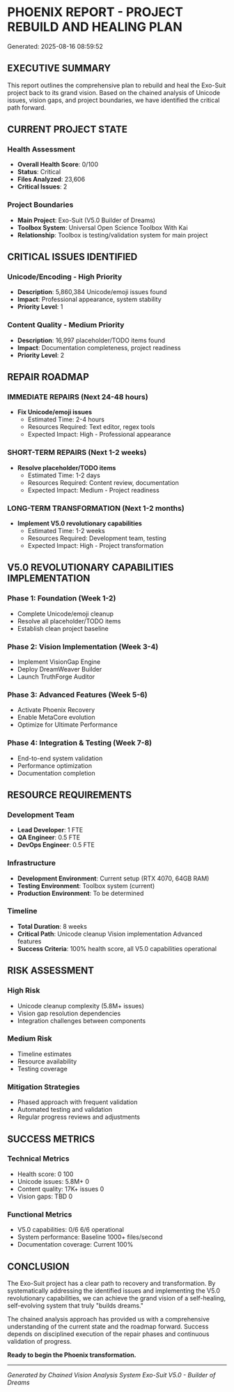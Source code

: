 # PHOENIX REPORT - PROJECT REBUILD AND HEALING PLAN

Generated: 2025-08-16 08:59:52

## EXECUTIVE SUMMARY

This report outlines the comprehensive plan to rebuild and heal the Exo-Suit project back to its grand vision. Based on the chained analysis of Unicode issues, vision gaps, and project boundaries, we have identified the critical path forward.

## CURRENT PROJECT STATE

### Health Assessment
- **Overall Health Score**: 0/100
- **Status**: Critical
- **Files Analyzed**: 23,606
- **Critical Issues**: 2

### Project Boundaries
- **Main Project**: Exo-Suit (V5.0 Builder of Dreams)
- **Toolbox System**: Universal Open Science Toolbox With Kai
- **Relationship**: Toolbox is testing/validation system for main project

## CRITICAL ISSUES IDENTIFIED

### Unicode/Encoding - High Priority
- **Description**: 5,860,384 Unicode/emoji issues found
- **Impact**: Professional appearance, system stability
- **Priority Level**: 1

### Content Quality - Medium Priority
- **Description**: 16,997 placeholder/TODO items found
- **Impact**: Documentation completeness, project readiness
- **Priority Level**: 2

## REPAIR ROADMAP

### IMMEDIATE REPAIRS (Next 24-48 hours)
- **Fix Unicode/emoji issues**
  - Estimated Time: 2-4 hours
  - Resources Required: Text editor, regex tools
  - Expected Impact: High - Professional appearance

### SHORT-TERM REPAIRS (Next 1-2 weeks)
- **Resolve placeholder/TODO items**
  - Estimated Time: 1-2 days
  - Resources Required: Content review, documentation
  - Expected Impact: Medium - Project readiness

### LONG-TERM TRANSFORMATION (Next 1-2 months)
- **Implement V5.0 revolutionary capabilities**
  - Estimated Time: 1-2 weeks
  - Resources Required: Development team, testing
  - Expected Impact: High - Project transformation

## V5.0 REVOLUTIONARY CAPABILITIES IMPLEMENTATION

### Phase 1: Foundation (Week 1-2)
- Complete Unicode/emoji cleanup
- Resolve all placeholder/TODO items
- Establish clean project baseline

### Phase 2: Vision Implementation (Week 3-4)
- Implement VisionGap Engine
- Deploy DreamWeaver Builder
- Launch TruthForge Auditor

### Phase 3: Advanced Features (Week 5-6)
- Activate Phoenix Recovery
- Enable MetaCore evolution
- Optimize for Ultimate Performance

### Phase 4: Integration & Testing (Week 7-8)
- End-to-end system validation
- Performance optimization
- Documentation completion

## RESOURCE REQUIREMENTS

### Development Team
- **Lead Developer**: 1 FTE
- **QA Engineer**: 0.5 FTE
- **DevOps Engineer**: 0.5 FTE

### Infrastructure
- **Development Environment**: Current setup (RTX 4070, 64GB RAM)
- **Testing Environment**: Toolbox system (current)
- **Production Environment**: To be determined

### Timeline
- **Total Duration**: 8 weeks
- **Critical Path**: Unicode cleanup  Vision implementation  Advanced features
- **Success Criteria**: 100% health score, all V5.0 capabilities operational

## RISK ASSESSMENT

### High Risk
- Unicode cleanup complexity (5.8M+ issues)
- Vision gap resolution dependencies
- Integration challenges between components

### Medium Risk
- Timeline estimates
- Resource availability
- Testing coverage

### Mitigation Strategies
- Phased approach with frequent validation
- Automated testing and validation
- Regular progress reviews and adjustments

## SUCCESS METRICS

### Technical Metrics
- Health score: 0  100
- Unicode issues: 5.8M+  0
- Content quality: 17K+ issues  0
- Vision gaps: TBD  0

### Functional Metrics
- V5.0 capabilities: 0/6  6/6 operational
- System performance: Baseline  1000+ files/second
- Documentation coverage: Current  100%

## CONCLUSION

The Exo-Suit project has a clear path to recovery and transformation. By systematically addressing the identified issues and implementing the V5.0 revolutionary capabilities, we can achieve the grand vision of a self-healing, self-evolving system that truly "builds dreams."

The chained analysis approach has provided us with a comprehensive understanding of the current state and the roadmap forward. Success depends on disciplined execution of the repair phases and continuous validation of progress.

**Ready to begin the Phoenix transformation.**

---
*Generated by Chained Vision Analysis System*
*Exo-Suit V5.0 - Builder of Dreams*
